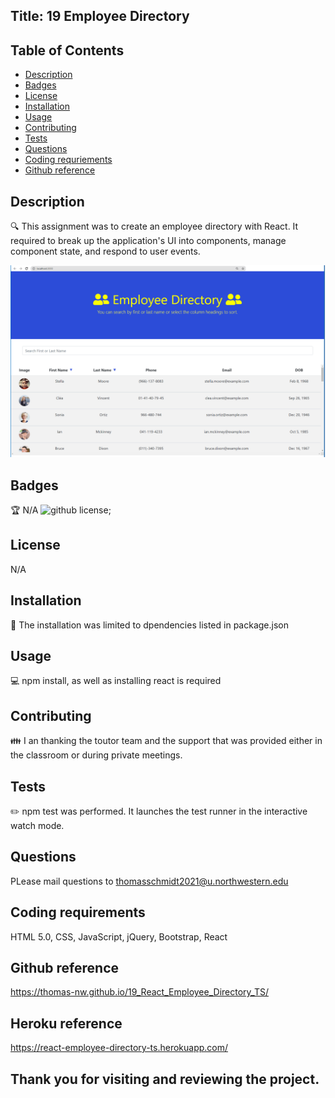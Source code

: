 ## Title: 19 Employee Directory

## Table of Contents
- [Description](#description)
- [Badges](#badges)
- [License](#license)
- [Installation](#installation)
- [Usage](#usage)
- [Contributing](#contributing)
- [Tests](#tests)
- [Questions](#questions)
- [Coding requriements](#languages)
- [Github reference](#github)


## Description
🔍 This assignment was to create an employee directory with React. It required to break up the application's UI into components, manage component state, and respond to user events.

![19 React Employee Directory](/images/eomplyeedirectory.PNG)


## Badges
🏆 N/A
![github license](https://img.shields.io/badge/license-MIT-blue.svg);


## License
N/A

## Installation
💾 The installation was limited to dpendencies listed in package.json


## Usage
💻 npm install, as well as installing react is required


## Contributing
👪 I an thanking the toutor team and the support that was provided either in the classroom or during private meetings.


## Tests
✏️ npm test was performed. It launches the test runner in the interactive watch mode.


## Questions
PLease mail questions to thomasschmidt2021@u.northwestern.edu


## Coding requirements
HTML 5.0, CSS, JavaScript, jQuery, Bootstrap, React

## Github reference 
https://thomas-nw.github.io/19_React_Employee_Directory_TS/


## Heroku reference
https://react-employee-directory-ts.herokuapp.com/


Thank you for visiting and reviewing the project. 
---
